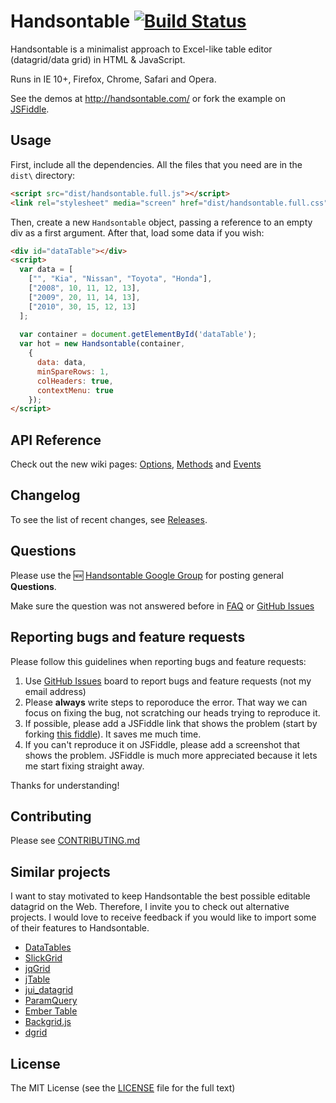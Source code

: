 # Handsontable [![Build Status](https://travis-ci.org/handsontable/handsontable.png?branch=master)](https://travis-ci.org/handsontable/handsontable)

Handsontable is a minimalist approach to Excel-like table editor (datagrid/data grid) in HTML & JavaScript. 

Runs in IE 10+, Firefox, Chrome, Safari and Opera.

See the demos at http://handsontable.com/ or fork the example on [JSFiddle](http://jsfiddle.net/warpech/hU6Kz/).

## Usage

First, include all the dependencies. All the files that you need are in the `dist\` directory:

```html
<script src="dist/handsontable.full.js"></script>
<link rel="stylesheet" media="screen" href="dist/handsontable.full.css">
```

Then, create a new `Handsontable` object, passing a reference to an empty div as a first argument. After that, load some data if you wish:

```html
<div id="dataTable"></div>
<script>
  var data = [
    ["", "Kia", "Nissan", "Toyota", "Honda"],
    ["2008", 10, 11, 12, 13],
    ["2009", 20, 11, 14, 13],
    ["2010", 30, 15, 12, 13]
  ];
  
  var container = document.getElementById('dataTable');
  var hot = new Handsontable(container,
    {
      data: data,
      minSpareRows: 1,
      colHeaders: true,
      contextMenu: true
    });
</script>
```

## API Reference

Check out the new wiki pages: [Options](https://github.com/handsontable/handsontable/wiki/Options), [Methods](https://github.com/handsontable/handsontable/wiki/Methods) and [Events](https://github.com/handsontable/handsontable/wiki/Events)

## Changelog

To see the list of recent changes, see [Releases](https://github.com/handsontable/handsontable/releases).

## Questions

Please use the :new: [Handsontable Google Group](https://groups.google.com/forum/?fromgroups=#!forum/handsontable) for posting general **Questions**.

Make sure the question was not answered before in [FAQ](https://github.com/handsontable/handsontable/wiki/FAQ) or [GitHub Issues](https://github.com/handsontable/handsontable/issues)

## Reporting bugs and feature requests

Please follow this guidelines when reporting bugs and feature requests:

1. Use [GitHub Issues](https://github.com/handsontable/handsontable/issues) board to report bugs and feature requests (not my email address)
2. Please **always** write steps to reporoduce the error. That way we can focus on fixing the bug, not scratching our heads trying to reproduce it.
3. If possible, please add a JSFiddle link that shows the problem (start by forking [this fiddle](http://jsfiddle.net/warpech/hU6Kz/)). It saves me much time.
4. If you can't reproduce it on JSFiddle, please add a screenshot that shows the problem. JSFiddle is much more appreciated because it lets me start fixing straight away.

Thanks for understanding!

## Contributing

Please see [CONTRIBUTING.md](CONTRIBUTING.md)

## Similar projects

I want to stay motivated to keep Handsontable the best possible editable datagrid on the Web. Therefore, I invite you to check out alternative projects. I would love to receive feedback if you would like to import some of their features to Handsontable.

 - [DataTables](http://datatables.net/)
 - [SlickGrid](https://github.com/mleibman/SlickGrid)
 - [jqGrid](http://www.trirand.com/blog/)
 - [jTable](http://www.jtable.org/)
 - [jui_datagrid](http://www.pontikis.net/labs/jui_datagrid/)
 - [ParamQuery](http://paramquery.com/)
 - [Ember Table](http://addepar.github.io/ember-table/)
 - [Backgrid.js](http://backgridjs.com/)
 - [dgrid](http://dojofoundation.org/packages/dgrid/)

## License

The MIT License (see the [LICENSE](https://github.com/handsontable/handsontable/blob/master/LICENSE) file for the full text)
